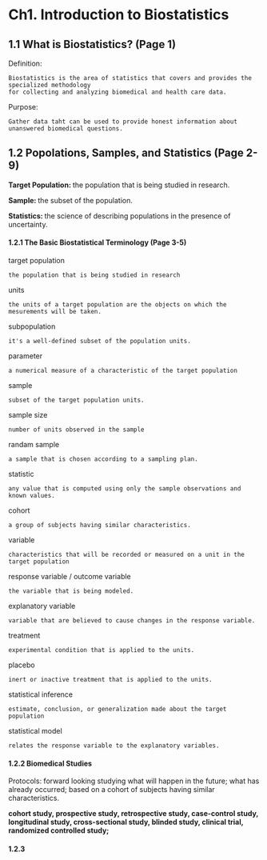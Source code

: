 Ch1. Introduction to Biostatistics
==============================

## 1.1 What is Biostatistics? (Page 1)

Definition:

    Biostatistics is the area of statistics that covers and provides the specialized methodology 
    for collecting and analyzing biomedical and health care data.
    
Purpose:

    Gather data taht can be used to provide honest information about unanswered biomedical questions.
    
    
## 1.2 Popolations, Samples, and Statistics      (Page 2-9)

<strong>Target Population: </strong> the population that is being studied in research.

<strong>Sample: </strong> the subset of the population.

<strong>Statistics: </strong> the science of describing populations in the presence of uncertainty.

#### 1.2.1 The Basic Biostatistical Terminology    (Page 3-5)

target population

    the population that is being studied in research    

units
    
    the units of a target population are the objects on which the mesurements will be taken.

subpopulation

    it's a well-defined subset of the population units.

parameter

    a numerical measure of a characteristic of the target population

sample

    subset of the target population units.

sample size

    number of units observed in the sample

randam sample

    a sample that is chosen according to a sampling plan.

statistic

    any value that is computed using only the sample observations and known values.

cohort

    a group of subjects having similar characteristics.

variable

    characteristics that will be recorded or measured on a unit in the target population

response variable / outcome variable

    the variable that is being modeled.
    
explanatory variable
    
    variable that are believed to cause changes in the response variable.
    
treatment
    
    experimental condition that is applied to the units.
    
placebo
    
    inert or inactive treatment that is applied to the units.
    
statistical inference

    estimate, conclusion, or generalization made about the target population

statistical model

    relates the response variable to the explanatory variables.
    

#### 1.2.2 Biomedical Studies

Protocols:
forward looking studying what will happen in the future; what has already occurred; based on a cohort of subjects having similar characteristics.

<strong>
cohort study, prospective study, retrospective study, case-control study, longitudinal study, cross-sectional study, blinded study, clinical trial, randomized controlled study;
</strong>

#### 1.2.3 

    
